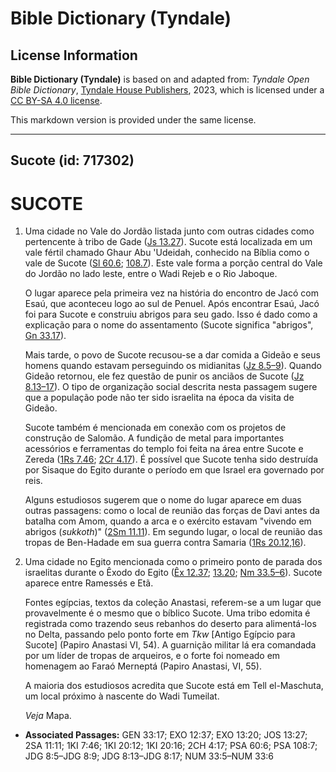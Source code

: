 # Bible Dictionary (Tyndale)

## License Information

**Bible Dictionary (Tyndale)** is based on and adapted from: _Tyndale Open Bible Dictionary_, [Tyndale House Publishers](https://tyndaleopenresources.com/), 2023, which is licensed under a [CC BY-SA 4.0 license](https://creativecommons.org/licenses/by-sa/4.0/legalcode.en).

This markdown version is provided under the same license.



--------------------------------

## Sucote (id: 717302)

SUCOTE
======

1. Uma cidade no Vale do Jordão listada junto com outras cidades como pertencente à tribo de Gade ([Js 13\.27](https://ref.ly/Josh13:27)). Sucote está localizada em um vale fértil chamado Ghaur Abu 'Udeidah, conhecido na Bíblia como o vale de Sucote ([Sl 60\.6](https://ref.ly/Ps60:6); [108\.7](https://ref.ly/Ps108:7)). Este vale forma a porção central do Vale do Jordão no lado leste, entre o Wadi Rejeb e o Rio Jaboque.

    O lugar aparece pela primeira vez na história do encontro de Jacó com Esaú, que aconteceu logo ao sul de Penuel. Após encontrar Esaú, Jacó foi para Sucote e construiu abrigos para seu gado. Isso é dado como a explicação para o nome do assentamento (Sucote significa "abrigos", [Gn 33\.17](https://ref.ly/Gen33:17)).

    Mais tarde, o povo de Sucote recusou\-se a dar comida a Gideão e seus homens quando estavam perseguindo os midianitas ([Jz 8\.5–9](https://ref.ly/Judg8:5-Judg8:9)). Quando Gideão retornou, ele fez questão de punir os anciãos de Sucote ([Jz 8\.13–17](https://ref.ly/Judg8:13-Judg8:17)). O tipo de organização social descrita nesta passagem sugere que a população pode não ter sido israelita na época da visita de Gideão.

    Sucote também é mencionada em conexão com os projetos de construção de Salomão. A fundição de metal para importantes acessórios e ferramentas do templo foi feita na área entre Sucote e Zereda ([1Rs 7\.46](https://ref.ly/1Kgs7:46); [2Cr 4\.17](https://ref.ly/2Chr4:17)). É possível que Sucote tenha sido destruída por Sisaque do Egito durante o período em que Israel era governado por reis.

    Alguns estudiosos sugerem que o nome do lugar aparece em duas outras passagens: como o local de reunião das forças de Davi antes da batalha com Amom, quando a arca e o exército estavam "vivendo em abrigos (*sukkoth*)" ([2Sm 11\.11](https://ref.ly/2Sam11:11)). Em segundo lugar, o local de reunião das tropas de Ben\-Hadade em sua guerra contra Samaria ([1Rs 20\.12,16](https://ref.ly/1Kgs20:12,1Kgs20:16)).

2. Uma cidade no Egito mencionada como o primeiro ponto de parada dos israelitas durante o Êxodo do Egito ([Êx 12\.37](https://ref.ly/Exod12:37); [13\.20](https://ref.ly/Exod13:20); [Nm 33\.5–6](https://ref.ly/Num33:5-Num33:6)). Sucote aparece entre Ramessés e Etã.

    Fontes egípcias, textos da coleção Anastasi, referem\-se a um lugar que provavelmente é o mesmo que o bíblico Sucote. Uma tribo edomita é registrada como trazendo seus rebanhos do deserto para alimentá\-los no Delta, passando pelo ponto forte em *Tkw* \[Antigo Egípcio para Sucote] (Papiro Anastasi VI, 54\). A guarnição militar lá era comandada por um líder de tropas de arqueiros, e o forte foi nomeado em homenagem ao Faraó Merneptá (Papiro Anastasi, VI, 55\).

    A maioria dos estudiosos acredita que Sucote está em Tell el\-Maschuta, um local próximo à nascente do Wadi Tumeilat.

    *Veja* Mapa.

* **Associated Passages:** GEN 33:17; EXO 12:37; EXO 13:20; JOS 13:27; 2SA 11:11; 1KI 7:46; 1KI 20:12; 1KI 20:16; 2CH 4:17; PSA 60:6; PSA 108:7; JDG 8:5–JDG 8:9; JDG 8:13–JDG 8:17; NUM 33:5–NUM 33:6

